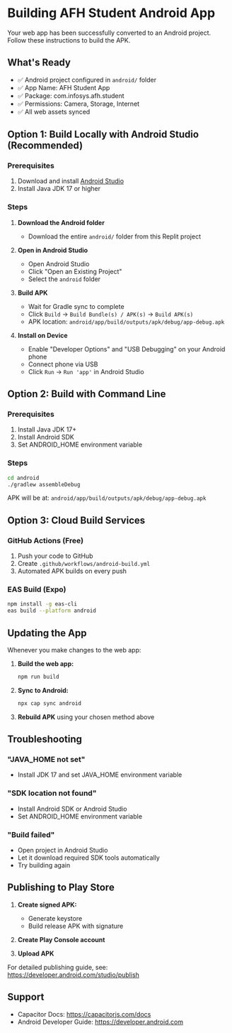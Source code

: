 # Building AFH Student Android App

Your web app has been successfully converted to an Android project. Follow these instructions to build the APK.

## What's Ready
- ✅ Android project configured in `android/` folder
- ✅ App Name: AFH Student App
- ✅ Package: com.infosys.afh.student
- ✅ Permissions: Camera, Storage, Internet
- ✅ All web assets synced

## Option 1: Build Locally with Android Studio (Recommended)

### Prerequisites
1. Download and install [Android Studio](https://developer.android.com/studio)
2. Install Java JDK 17 or higher

### Steps
1. **Download the Android folder**
   - Download the entire `android/` folder from this Replit project

2. **Open in Android Studio**
   - Open Android Studio
   - Click "Open an Existing Project"
   - Select the `android` folder

3. **Build APK**
   - Wait for Gradle sync to complete
   - Click `Build` → `Build Bundle(s) / APK(s)` → `Build APK(s)`
   - APK location: `android/app/build/outputs/apk/debug/app-debug.apk`

4. **Install on Device**
   - Enable "Developer Options" and "USB Debugging" on your Android phone
   - Connect phone via USB
   - Click `Run` → `Run 'app'` in Android Studio

## Option 2: Build with Command Line

### Prerequisites
1. Install Java JDK 17+
2. Install Android SDK
3. Set ANDROID_HOME environment variable

### Steps
```bash
cd android
./gradlew assembleDebug
```

APK will be at: `android/app/build/outputs/apk/debug/app-debug.apk`

## Option 3: Cloud Build Services

### GitHub Actions (Free)
1. Push your code to GitHub
2. Create `.github/workflows/android-build.yml`
3. Automated APK builds on every push

### EAS Build (Expo)
```bash
npm install -g eas-cli
eas build --platform android
```

## Updating the App

Whenever you make changes to the web app:

1. **Build the web app:**
   ```bash
   npm run build
   ```

2. **Sync to Android:**
   ```bash
   npx cap sync android
   ```

3. **Rebuild APK** using your chosen method above

## Troubleshooting

### "JAVA_HOME not set"
- Install JDK 17 and set JAVA_HOME environment variable

### "SDK location not found"
- Install Android SDK or Android Studio
- Set ANDROID_HOME environment variable

### "Build failed"
- Open project in Android Studio
- Let it download required SDK tools automatically
- Try building again

## Publishing to Play Store

1. **Create signed APK:**
   - Generate keystore
   - Build release APK with signature
   
2. **Create Play Console account**
   
3. **Upload APK**

For detailed publishing guide, see: https://developer.android.com/studio/publish

## Support
- Capacitor Docs: https://capacitorjs.com/docs
- Android Developer Guide: https://developer.android.com
